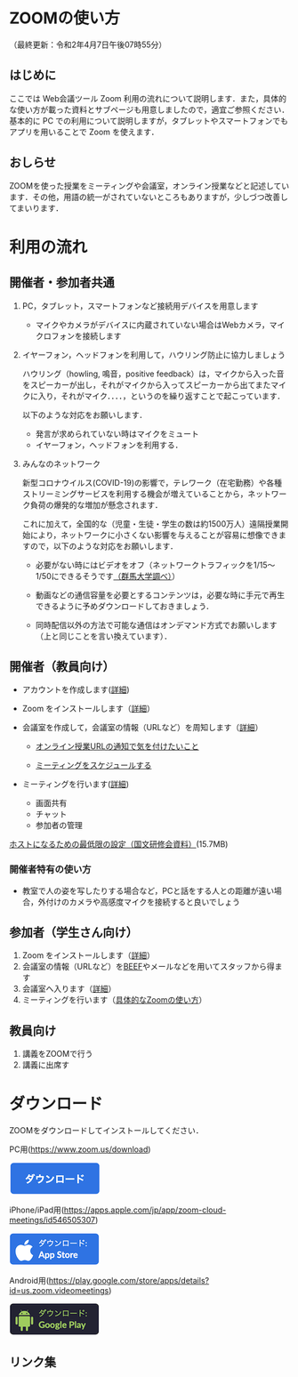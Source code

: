 # ZOOMの使い方

（最終更新：令和2年4月7日午後07時55分）
## はじめに

ここでは Web会議ツール Zoom 利用の流れについて説明します．また，具体的な使い方が載った資料とサブページも用意しましたので，適宜ご参照ください．
基本的に PC での利用について説明しますが，タブレットやスマートフォンでもアプリを用いることで Zoom を使えます．

## おしらせ

ZOOMを使った授業をミーティングや会議室，オンライン授業などと記述しています．その他，用語の統一がされていないところもありますが，少しづつ改善してまいります．

# 利用の流れ

## 開催者・参加者共通

1. PC，タブレット，スマートフォンなど接続用デバイスを用意します
    - マイクやカメラがデバイスに内蔵されていない場合はWebカメラ，マイクロフォンを接続します

1. イヤーフォン，ヘッドフォンを利用して，ハウリング防止に協力しましょう

    ハウリング（howling, 鳴音，positive feedback）は，マイクから入った音をスピーカーが出し，それがマイクから入ってスピーカーから出てまたマイクに入り，それがマイク．．．．，というのを繰り返すことで起こっています．

      以下のような対応をお願いします．

      - 発言が求められていない時はマイクをミュート
      - イヤーフォン，ヘッドフォンを利用する．

1. みんなのネットワーク

    新型コロナウイルス(COVID-19)の影響で，テレワーク（在宅勤務）や各種ストリーミングサービスを利用する機会が増えていることから，ネットワーク負荷の爆発的な増加が懸念されます．

    これに加えて，全国的な（児童・生徒・学生の数は約1500万人）遠隔授業開始により，ネットワークに小さくない影響を与えることが容易に想像できますので，以下のような対応をお願いします．

    - 必要がない時にはビデオをオフ（ネットワークトラフィックを1/15〜1/50にできるそうです[（群馬大学調べ）](https://www.nii.ac.jp/news/upload/20200403-6_Inoue.pdf)）

    - 動画などの通信容量を必要とするコンテンツは，必要な時に手元で再生できるように予めダウンロードしておきましょう．

    - 同時配信以外の方法で可能な通信はオンデマンド方式でお願いします（上と同じことを言い換えています）．



## 開催者（教員向け）

  - アカウントを作成します([詳細](account))

  - Zoom をインストールします（[詳細](install.pdf)）

  - 会議室を作成して，会議室の情報（URLなど）を周知します（[詳細](host.pdf)）

    - [オンライン授業URLの通知で気を付けたいこと](url_information)

    - [ミーティングをスケジュールする](schedule)

  - ミーティングを行います([詳細](how-to-use-host))

    - 画面共有
    - チャット
    - 参加者の管理

[ホストになるための最低限の設定（国文研修会資料）](FD_handout20200402_kiyomitsu46.pdf)(15.7MB)

### 開催者特有の使い方
- 教室で人の姿を写したりする場合など，PCと話をする人との距離が遠い場合，外付けのカメラや高感度マイクを接続すると良いでしょう

## 参加者（学生さん向け）
1. Zoom をインストールします（[詳細](install.pdf)）
2. 会議室の情報（URLなど）を[BEEF](https://beef.center.kobe-u.ac.jp/)やメールなどを用いてスタッフから得ます
3. 会議室へ入ります（[詳細](join)）
4. ミーティングを行います（[具体的なZoomの使い方](meeting)）

## 教員向け

1. 講義をZOOMで行う
2. 講義に出席す

# ダウンロード
ZOOMをダウンロードしてインストールしてください．

PC用(https://www.zoom.us/download)

[![PC 用](pc-download.png)](https://www.zoom.us/download)

iPhone/iPad用(https://apps.apple.com/jp/app/zoom-cloud-meetings/id546505307)

[![iOS](iPhone-download.png)](https://apps.apple.com/jp/app/zoom-cloud-meetings/id546505307)

Android用(https://play.google.com/store/apps/details?id=us.zoom.videomeetings)

[![Android](android-download.png)](https://play.google.com/store/apps/details?id=us.zoom.videomeetings)


## リンク集
